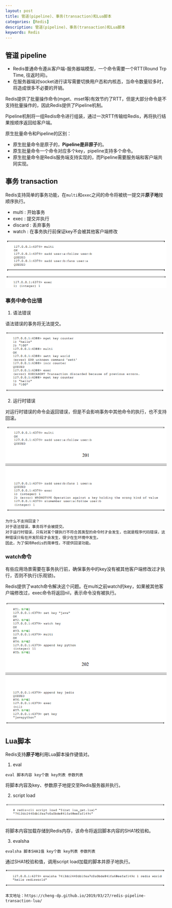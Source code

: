 ```yaml
---
layout: post
title: 管道(pipeline)、事务(transaction)和Lua脚本
categories: [Redis]
description: 管道(pipeline)、事务(transaction)和Lua脚本
keywords: Redis
---
```


## 管道 pipeline

- Redis普通命令遵从客户端-服务器端模型，一个命令需要一个RTT(Round Trp Time, 往返时间)。
- 在服务器端对socket进行读写需要切换用户态和内核态，当命令数量较多时，将造成很多不必要的开销。

Redis提供了批量操作命令(mget、mset等)有效节约了RTT，但是大部分命令是不支持批量操作的，因此Redis提供了Pipeline机制。

Pipeline机制将一组Redis命令进行组装，通过一次RTT传输给Redis，再将执行结果按顺序返回给客户端。

原生批量命令和Pipeline的区别：
- 原生批量命令是原子的，**Pipeline是非原子**的。
- 原生批量命令一个命令对应多个key，pipeline支持多个命令。
- 原生批量命令是Redis服务端支持实现的，而Pipeline需要服务端和客户端共同实现。

## 事务 transaction

Redis支持简单的事务功能，在`multi`和`exec`之间的命令将被统一提交并**原子地**按顺序执行。

- multi : 开始事务
- exec : 提交并执行
- discard : 丢弃事务
- watch : 在事务执行前保证key不会被其他客户端修改

![image](https://raw.githubusercontent.com/cheng-dp/ImageHostInGithub/master/redis_tx_code_1.png)
![image](https://raw.githubusercontent.com/cheng-dp/ImageHostInGithub/master/redis_tx_code_2.png)

### 事务中命令出错

1. 语法错误

语法错误的事务将无法提交。

![image](https://raw.githubusercontent.com/cheng-dp/ImageHostInGithub/master/redis_tx_error_code_1.png)

2. 运行时错误

对运行时错误的命令会返回错误，但是不会影响事务中其他命令的执行，也不支持回滚。

![image](https://raw.githubusercontent.com/cheng-dp/ImageHostInGithub/master/redis_tx_error_code_2.png)

```
为什么不支持回滚？
对于语法错误，事务将不会被提交。
对于运行时错误，只有对某个键执行不符合其类型的命令时才会发生，也就是程序代码错误，这种错误只有在开发阶段才会发生，很少在生环境中发生。
因此，为了保持Redis的简单性，不提供回滚功能。
```

### watch命令

有些应用场景需要在事务执行前，确保事务中的key没有被其他客户端修改过才执行，否则不执行(乐观锁)。

Redis提供了watch命令解决这个问题。在multi之前watch的key，如果被其他客户端修改过，exec命令将返回nil，表示命令没有被执行。

![image](https://raw.githubusercontent.com/cheng-dp/ImageHostInGithub/master/redis_tx_watch_code.png)

## Lua脚本

Redis支持**原子地**利用Lua脚本操作键值对。

1. eval

```
eval 脚本内容 key个数 key列表 参数列表
```
将脚本内容及key、参数原子地提交至Redis服务器并执行。

2. script load

![image](https://raw.githubusercontent.com/cheng-dp/ImageHostInGithub/master/redis_lua_script_load_code.png)

将脚本内容加载存储到Redis内存，该命令将返回脚本内容的SHA1校验和。

3. evalsha

```
evalsha 脚本SHA1值 key个数 key列表 参数列表
```
通过SHA1校验和值，调用script load加载的脚本并原子地执行。

![image](https://raw.githubusercontent.com/cheng-dp/ImageHostInGithub/master/redis_lua_evalsha_code.png)
 
```
本文地址：https://cheng-dp.github.io/2019/03/27/redis-pipeline-transaction-lua/
```
 
